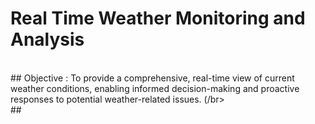 # Real Time Weather Monitoring and Analysis </br>
</br>
## Objective : To provide a comprehensive, real-time view of current weather conditions, enabling informed decision-making and proactive responses to potential weather-related issues. (/br>
</br>
##
